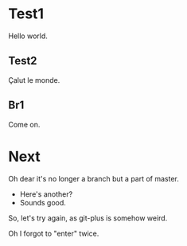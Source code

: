 # Test1
Hello world.

## Test2
Çalut le monde.

## Br1
Come on.

# Next
Oh dear it's no longer a branch but a part of master.

- Here's another?
- Sounds good.

So, let's try again, as git-plus is somehow weird.

Oh I forgot to "enter" twice.
